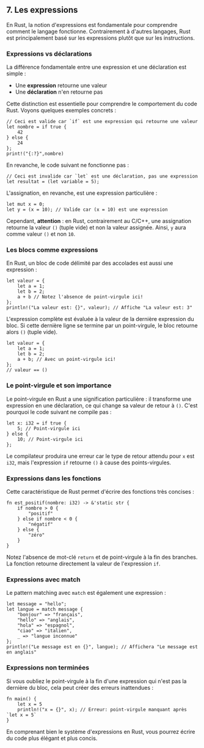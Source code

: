 ## 7\. Les expressions

En Rust, la notion d'expressions est fondamentale pour comprendre comment le langage fonctionne. Contrairement à d'autres langages, Rust est principalement basé sur les expressions plutôt que sur les instructions.

### Expressions vs déclarations

La différence fondamentale entre une expression et une déclaration est simple :

- Une **expression** retourne une valeur
- Une **déclaration** n'en retourne pas

Cette distinction est essentielle pour comprendre le comportement du code Rust. Voyons quelques exemples concrets :

```
// Ceci est valide car `if` est une expression qui retourne une valeur
let nombre = if true {
    42
} else {
    24
};
print!("{:?}",nombre)
```

En revanche, le code suivant ne fonctionne pas :

```
// Ceci est invalide car `let` est une déclaration, pas une expression
let resultat = (let variable = 5);
```

L'assignation, en revanche, est une expression particulière :

```
let mut x = 0;
let y = (x = 10); // Valide car (x = 10) est une expression
```

Cependant, **attention** : en Rust, contrairement au C/C++, une assignation retourne la valeur `()` (tuple vide) et non la valeur assignée. Ainsi, `y` aura comme valeur `()` et non `10`.

### Les blocs comme expressions

En Rust, un bloc de code délimité par des accolades est aussi une expression :

```
let valeur = {
    let a = 1;
    let b = 2;
    a + b // Notez l'absence de point-virgule ici!
};
println!("La valeur est: {}", valeur); // Affiche "La valeur est: 3"
```

L'expression complète est évaluée à la valeur de la dernière expression du bloc. Si cette dernière ligne se termine par un point-virgule, le bloc retourne alors `()` (tuple vide).

```
let valeur = {
    let a = 1;
    let b = 2;
    a + b; // Avec un point-virgule ici!
};
// valeur == ()
```

### Le point-virgule et son importance

Le point-virgule en Rust a une signification particulière : il transforme une expression en une déclaration, ce qui change sa valeur de retour à `()`. C'est pourquoi le code suivant ne compile pas :

```
let x: i32 = if true {
    5; // Point-virgule ici
} else {
    10; // Point-virgule ici
};
```

Le compilateur produira une erreur car le type de retour attendu pour `x` est `i32`, mais l'expression `if` retourne `()` à cause des points-virgules.

### Expressions dans les fonctions

Cette caractéristique de Rust permet d'écrire des fonctions très concises :

```
fn est_positif(nombre: i32) -> &'static str {
    if nombre > 0 {
        "positif"
    } else if nombre < 0 {
        "négatif"
    } else {
        "zéro"
    }
}
```

Notez l'absence de mot-clé `return` et de point-virgule à la fin des branches. La fonction retourne directement la valeur de l'expression `if`.

### Expressions avec match

Le pattern matching avec `match` est également une expression :

```
let message = "hello";
let langue = match message {
    "bonjour" => "français",
    "hello" => "anglais",
    "hola" => "espagnol",
    "ciao" => "italien",
    _ => "langue inconnue"
};
println!("Le message est en {}", langue); // Affichera "Le message est en anglais"
```

### Expressions non terminées

Si vous oubliez le point-virgule à la fin d'une expression qui n'est pas la dernière du bloc, cela peut créer des erreurs inattendues :

```
fn main() {
    let x = 5
    println!("x = {}", x); // Erreur: point-virgule manquant après `let x = 5`
}
```

En comprenant bien le système d'expressions en Rust, vous pourrez écrire du code plus élégant et plus concis.

